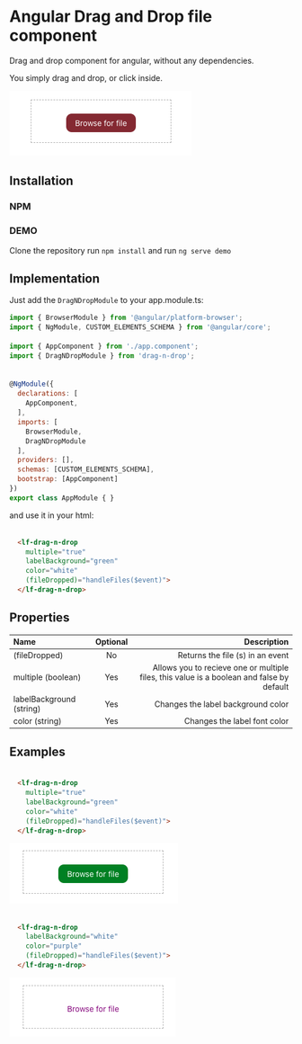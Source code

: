 # Angular Drag and Drop file component

Drag and drop component for angular, without any dependencies.

You simply drag and drop, or click inside.

![](https://github.com/luishdez87/angular-drag-n-drop/blob/master/projects/demo/src/assets/normal-view.png?raw=true)

## Installation

### NPM

### DEMO

Clone the repository run `npm install` and run `ng serve demo`

## Implementation

Just add the `DragNDropModule` to your app.module.ts:

```javascript
import { BrowserModule } from '@angular/platform-browser';
import { NgModule, CUSTOM_ELEMENTS_SCHEMA } from '@angular/core';

import { AppComponent } from './app.component';
import { DragNDropModule } from 'drag-n-drop';


@NgModule({
  declarations: [
    AppComponent,
  ],
  imports: [
    BrowserModule,
    DragNDropModule
  ],
  providers: [],
  schemas: [CUSTOM_ELEMENTS_SCHEMA],
  bootstrap: [AppComponent]
})
export class AppModule { }

```

and use it in your html:

```html

  <lf-drag-n-drop 
    multiple="true"
    labelBackground="green"
    color="white"
    (fileDropped)="handleFiles($event)">
  </lf-drag-n-drop>

```

## Properties

| Name  | Optional  | Description |
| :------------ |:---------------:| -----:|
| (fileDropped)      | No | Returns the file (s) in an event |
| multiple   (boolean)   | Yes        |   Allows you to recieve one or multiple files, this value is a boolean and false  by default |
| labelBackground   (string)   | Yes | Changes the label background color |
| color (string)      | Yes | Changes the label font color |

## Examples

```html

  <lf-drag-n-drop 
    multiple="true"
    labelBackground="green"
    color="white"
    (fileDropped)="handleFiles($event)">
  </lf-drag-n-drop>

```
![](https://github.com/luishdez87/angular-drag-n-drop/blob/master/projects/demo/src/assets/bg-changed.png?raw=true)

```html

  <lf-drag-n-drop 
    labelBackground="white"
    color="purple"
    (fileDropped)="handleFiles($event)">
  </lf-drag-n-drop>

```
![](https://github.com/luishdez87/angular-drag-n-drop/blob/master/projects/demo/src/assets/bg-and-color.png?raw=true)

